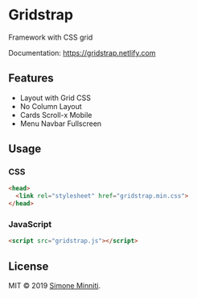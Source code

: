 # Gridstrap
Framework with CSS grid

Documentation: https://gridstrap.netlify.com

## Features
- Layout with Grid CSS
- No Column Layout
- Cards Scroll-x Mobile
- Menu Navbar Fullscreen

## Usage

### CSS
```html
<head>
  <link rel="stylesheet" href="gridstrap.min.css">
</head>
```

### JavaScript
```html
<script src="gridstrap.js"></script>
```

## License
MIT © 2019 [Simone Minniti](https://www.simoneminniti.it/).
